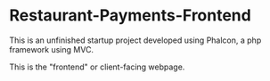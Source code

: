 # Restaurant-Payments-Frontend

This is an unfinished startup project developed using Phalcon, a php framework using MVC.

This is the "frontend" or client-facing webpage.
